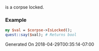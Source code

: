 is a corpse locked.
### Example

```perl
my $val = $corpse->IsLocked();
quest::say($val); # Returns bool
```


Generated On 2018-04-29T00:35:14-07:00